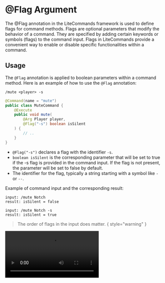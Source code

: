# @Flag Argument

The @Flag annotation in the LiteCommands framework is used to define flags for command methods. 
Flags are optional parameters that modify the behavior of a command. 
They are specified by adding certain keywords or symbols (flags) to the command input. 
Flags in LiteCommands provide a convenient way to enable 
or disable specific functionalities within a command.

## Usage

The `@Flag` annotation is applied to boolean parameters within a command method. 
Here is an example of how to use the `@Flag` annotation:

`/mute <player> -s`

```java
@Command(name = "mute")
public class MuteCommand {
    @Execute
    public void mute(
        @Arg Player player,
        @Flag("-s") boolean isSilent
    ) {
        // ..
    }
}
```

- `@Flag("-s")` declares a flag with the identifier `-s`.
- `boolean isSilent` is the corresponding parameter that will be set to true if the -s flag is provided in the command input. If the flag is not present, the parameter will be set to false by default.
- The identifier for the flag, typically a string starting with a symbol like `-` or `--`.

Example of command input and the corresponding result:

```
input: /mute Notch
result: isSilent = false

input: /mute Notch -s
result: isSilent = true
```

> The order of flags in the input does matter.
{ style="warning" }
> 
<video src="../images/argument/flag/muteCommandExample.mp4"/>